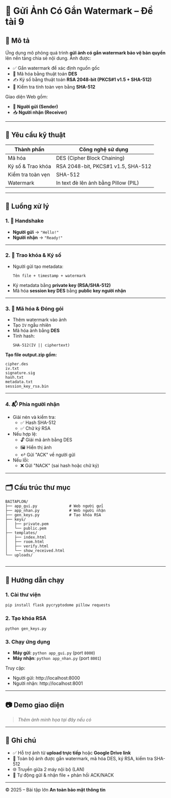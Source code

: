
# 📸 Gửi Ảnh Có Gắn Watermark – Đề tài 9

## 📝 Mô tả

Ứng dụng mô phỏng quá trình **gửi ảnh có gắn watermark bảo vệ bản quyền** lên nền tảng chia sẻ nội dung. Ảnh được:

- ✅ Gắn watermark để xác định nguồn gốc
- 🔐 Mã hóa bằng thuật toán **DES**
- ✍️ Ký số bằng thuật toán **RSA 2048-bit (PKCS#1 v1.5 + SHA-512)**
- 🧾 Kiểm tra tính toàn vẹn bằng **SHA-512**

Giao diện Web gồm:
- 👤 **Người gửi (Sender)**
- 📥 **Người nhận (Receiver)**

---

## 🎯 Yêu cầu kỹ thuật

| Thành phần       | Công nghệ sử dụng                              |
|------------------|------------------------------------------------|
| Mã hóa           | DES (Cipher Block Chaining)                   |
| Ký số & Trao khóa| RSA 2048-bit, PKCS#1 v1.5, SHA-512            |
| Kiểm tra toàn vẹn| SHA-512                                       |
| Watermark        | In text đè lên ảnh bằng Pillow (PIL)          |

---

## 🔁 Luồng xử lý

### 1. 🤝 Handshake

- **Người gửi** → `"Hello!"`  
- **Người nhận** → `"Ready!"`

---

### 2. 🔐 Trao khóa & Ký số

- Người gửi tạo metadata:
  ```
  Tên file + timestamp + watermark
  ```
- Ký metadata bằng **private key (RSA/SHA-512)**
- Mã hóa **session key DES** bằng **public key người nhận**

---

### 3. 🧩 Mã hóa & Đóng gói

- Thêm watermark vào ảnh
- Tạo `IV` ngẫu nhiên
- Mã hóa ảnh bằng **DES**
- Tính hash:
  ```
  SHA-512(IV || ciphertext)
  ```

**Tạo file output.zip gồm:**
```
cipher.des
iv.txt
signature.sig
hash.txt
metadata.txt
session_key_rsa.bin
```

---

### 4. 📬 Phía người nhận

- Giải nén và kiểm tra:
  - ✅ Hash SHA-512
  - ✅ Chữ ký RSA
- Nếu hợp lệ:
  - 🔓 Giải mã ảnh bằng DES
  - 🖼️ Hiển thị ảnh
  - ↩️ Gửi "ACK" về người gửi
- Nếu lỗi:
  - ❌ Gửi "NACK" (sai hash hoặc chữ ký)

---

## 🗂️ Cấu trúc thư mục

```
BAITAPLON/
├── app_gui.py              # Web người gửi
├── app_nhan.py             # Web người nhận
├── gen_keys.py             # Tạo khóa RSA
├── keys/
│   ├── private.pem
│   └── public.pem
├── templates/
│   ├── index.html
│   ├── room.html
│   ├── verify.html
│   └── show_received.html
└── uploads/
    
```

---

## 🚀 Hướng dẫn chạy

### 1. Cài thư viện

```bash
pip install flask pycryptodome pillow requests
```

### 2. Tạo khóa RSA

```bash
python gen_keys.py
```

### 3. Chạy ứng dụng

- **Máy gửi**: `python app_gui.py` (port `8000`)
- **Máy nhận**: `python app_nhan.py` (port `8001`)

Truy cập:
- Người gửi: http://localhost:8000  
- Người nhận: http://localhost:8001

---

## 📷 Demo giao diện

> _Thêm ảnh minh họa tại đây nếu có_

---

## 📌 Ghi chú

- ✅ Hỗ trợ ảnh từ **upload trực tiếp** hoặc **Google Drive link**
- 🔐 Toàn bộ ảnh được gắn watermark, mã hóa DES, ký RSA, kiểm tra SHA-512
- 🌐 Truyền giữa 2 máy nội bộ (LAN)
- 🔄 Tự động gửi & nhận file  + phản hồi ACK/NACK

---

© 2025 – Bài tập lớn **An toàn bảo mật thông tin**


